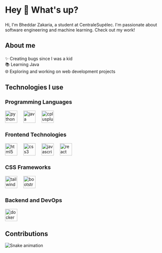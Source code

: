 <h1 align="left">Hey 👋 What's up?</h1>

###

<p align="left">Hi, I'm Bheddar Zakaria, a student at CentraleSupélec. I'm passionate about software engineering and machine learning. Check out my work!</p>

###

<h2 align="left">About me</h2>

###

<p align="left">✨ Creating bugs since I was a kid<br>📚 Learning Java<br>🌐 Exploring and working on web development projects</p>

###

<h2 align="left">Technologies I use</h2>

<div align="left">
  <!-- Programming Languages -->
  <h3 style="font-size: 18px;">Programming Languages</h3>
  <img src="https://cdn.jsdelivr.net/gh/devicons/devicon/icons/python/python-original.svg" height="40" alt="python logo" />
  <img width="12" />
  <img src="https://cdn.jsdelivr.net/gh/devicons/devicon/icons/java/java-original.svg" height="40" alt="java logo" />
  <img width="12" />
  <img src="https://cdn.jsdelivr.net/gh/devicons/devicon/icons/cplusplus/cplusplus-original.svg" height="40" alt="cplusplus logo" />
</div>

<div align="left">
  <!-- Frontend Technologies -->
  <h3 style="font-size: 18px;">Frontend Technologies</h3>
  <img src="https://cdn.jsdelivr.net/gh/devicons/devicon/icons/html5/html5-original.svg" height="40" alt="html5 logo" />
  <img width="12" />
  <img src="https://cdn.jsdelivr.net/gh/devicons/devicon/icons/css3/css3-original.svg" height="40" alt="css3 logo" />
  <img width="12" />
  <img src="https://cdn.jsdelivr.net/gh/devicons/devicon/icons/javascript/javascript-original.svg" height="40" alt="javascript logo" />
  <img width="12" />
  <img src="https://cdn.jsdelivr.net/gh/devicons/devicon/icons/react/react-original.svg" height="40" alt="react logo" />
</div>

<div align="left">
  <!-- CSS Frameworks -->
  <h3 style="font-size: 18px;">CSS Frameworks</h3>
  <img src="https://cdn.jsdelivr.net/gh/devicons/devicon/icons/tailwindcss/tailwindcss-original.svg" height="40" alt="tailwindcss logo" />
  <img width="12" />
  <img src="https://cdn.jsdelivr.net/gh/devicons/devicon/icons/bootstrap/bootstrap-original.svg" height="40" alt="bootstrap logo" />
</div>

<div align="left">
  <!-- Backend and DevOps -->
  <h3 style="font-size: 18px;">Backend and DevOps</h3>
  <img src="https://cdn.jsdelivr.net/gh/devicons/devicon/icons/docker/docker-original-wordmark.svg" height="40" alt="docker logo" />
</div>

###

<h2 align="left">Contributions</h2>

<img src="https://raw.githubusercontent.com/zikous/zikous/output/snake.svg" alt="Snake animation" />
